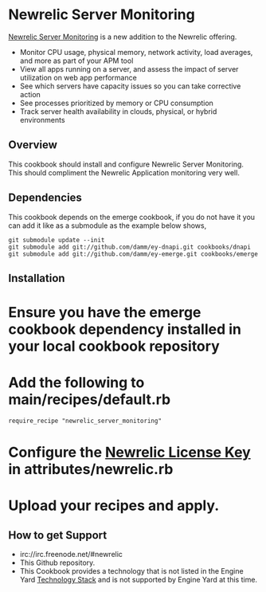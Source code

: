 Newrelic Server Monitoring
=========

[Newrelic Server Monitoring][1] is a new addition to the Newrelic offering.  

* Monitor CPU usage, physical memory, network activity, load averages, and more as part of your APM tool
* View all apps running on a server, and assess the impact of server utilization on web app performance
* See which servers have capacity issues so you can take corrective action
* See processes prioritized by memory or CPU consumption
* Track server health availability in clouds, physical, or hybrid environments


Overview
--------

This cookbook should install and configure Newrelic Server Monitoring.  This should compliment the Newrelic Application monitoring very well.


Dependencies
--------

This cookbook depends on the emerge cookbook, if you do not have it you can add it like as a submodule as the example below shows,

``git submodule update --init``  
``git submodule add git://github.com/damm/ey-dnapi.git cookbooks/dnapi`` 
``git submodule add git://github.com/damm/ey-emerge.git cookbooks/emerge``  

Installation
--------

# Ensure you have the emerge cookbook dependency installed in your local cookbook repository
# Add the following to main/recipes/default.rb

``require_recipe "newrelic_server_monitoring"``

# Configure the [Newrelic License Key][2] in attributes/newrelic.rb
# Upload your recipes and apply.


How to get Support
--------

* irc://irc.freenode.net/#newrelic
* This Github repository.
* This Cookbook provides a technology that is not listed in the Engine Yard [Technology Stack][3] and is not supported by Engine Yard at this time.

[1]: http://blog.newrelic.com/2011/11/08/server-monitoring-is-here/
[2]: https://github.com/engineyard/ey-cloud-recipes/blob/master/cookbooks/newrelic_server_monitoring/attributes/newrelic.rb#L1
[3]: http://www.engineyard.com/products/technology/stack
